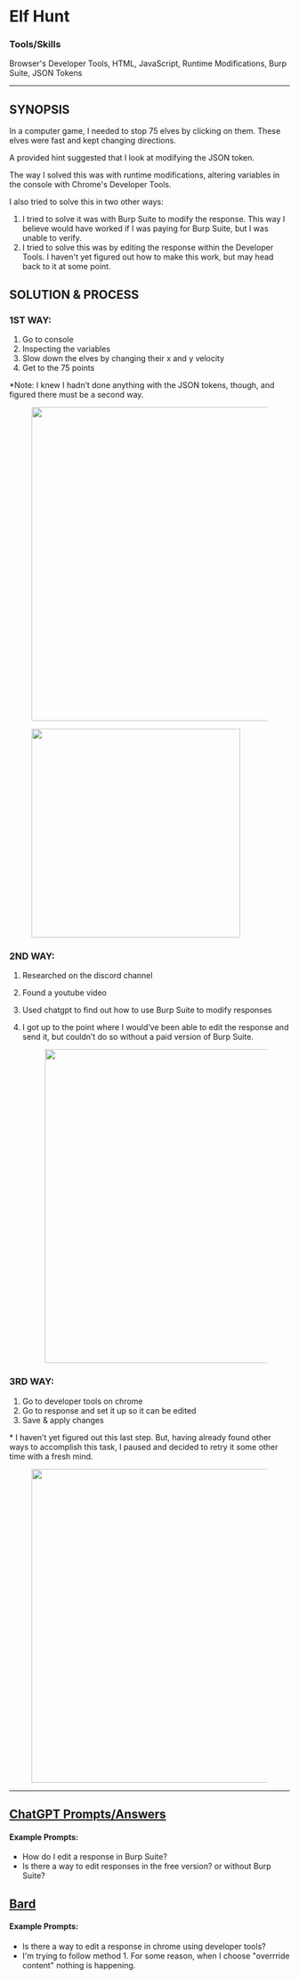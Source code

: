 # Elf Hunt

### Tools/Skills 

Browser's Developer Tools, HTML, JavaScript, Runtime Modifications, Burp Suite, JSON Tokens

---

## SYNOPSIS

In a computer game, I needed to stop 75 elves by clicking on them. These elves were fast and kept changing directions.&#x20;

A provided hint suggested that I look at modifying the JSON token.

The way I solved this was with runtime modifications, altering variables in the console with Chrome's Developer Tools.&#x20;

I also tried to solve this in two other ways:&#x20;

1. I tried to solve it was with Burp Suite to modify the response. This way I believe would have worked if I was paying for Burp Suite, but I was unable to verify.&#x20;
2. I tried to solve this was by editing the response within the Developer Tools. I haven't yet figured out how to make this work, but may head back to it at some point.

## SOLUTION & PROCESS

### 1ST WAY:

1. Go to console
2. Inspecting the variables
3. Slow down the elves by changing their x and y velocity
4. Get to the 75 points

\*Note: I knew I hadn’t done anything with the JSON tokens, though, and figured there must be a second way.

<div align="left">

<figure><img src="https://lh7-us.googleusercontent.com/YPbrRrRiwjNiUtF4KasE3-a80V7M9z4WZufW0l6BkYpqZuPmTgBSAReTveNF-L29QebXJSzZMLpVFp1ociHqgfVzOMvfFdpxF0SPZBhGNgev0ktqe9-A4n8jVejWUuyQ7aeSyIjVFdnDGCr-ZgcLZo8" alt="" width="563"><figcaption></figcaption></figure>

</div>

<div align="left">

<figure><img src="https://lh7-us.googleusercontent.com/x5wmB36s113jdcTyZ0PPNKG0SEfiWIXhloN6NG8t7aUAq68XalRiuZyTxVCGR9aIeKVW_yUjwtQH72WjFS-AnrzGhDNSVl-m1PMnGwLEKxrO8nJ6QiZnCMVn9nJLaJ7xuRKCfvy-OII2ffYOTDPRsB8" alt="" width="375"><figcaption></figcaption></figure>

</div>

### 2ND WAY:

1. Researched on the discord channel
2. Found a youtube video
3. Used chatgpt to find out how to use Burp Suite to modify responses
4.  I got up to the point where I would’ve been able to edit the response and send it, but couldn’t do so without a paid version of Burp Suite.

    <div align="left">

    <figure><img src="https://lh7-us.googleusercontent.com/DJXfR4oBid5jsb0XCzP_6mYdobkabPiQ027UvIqB21k1HJIuUPB2s9M-Z0JM_gVtZ8YCPB1gKvzWPSsYa4Lmlp8WfmgoOKVShSVh-aCbk2Wcsx-5yQUqsQmdW34_3N1QVsYpvkxSKFp7710a0dKyKBY" alt="" width="563"><figcaption></figcaption></figure>

    </div>

### 3RD WAY:

1. Go to developer tools on chrome
2. Go to response and set it up so it can be edited
3. Save & apply changes

\* I haven’t yet figured out this last step. But, having already found other ways to accomplish this task, I paused and decided to retry it some other time with a fresh mind.

<div align="left">

<figure><img src="https://lh7-us.googleusercontent.com/u-ZldhrSCXrsxzc0felX1RyteyY-vCI4psJJE65aqO6xfkASDV7oibw6FbUJ0zw9f43vaYLYUVZd9vFEjLZpGnN3LZunnCVeW4QrPbferL8kp25CaH0-jNeU350svHNJNL2WfB3oiAl0drJRNYQlaqE" alt="" width="563"><figcaption></figcaption></figure>

</div>

***

## [ChatGPT Prompts/Answers](https://chat.openai.com/share/3ab03d9a-a3ae-443e-97b5-75855ee6be72)

#### Example Prompts:

* How do I edit a response in Burp Suite?
* Is there a way to edit responses in the free version? or without Burp Suite?

## [Bard](https://g.co/bard/share/b3f50244573f)

#### Example Prompts:

* Is there a way to edit a response in chrome using developer tools?
* I'm trying to follow method 1. For some reason, when I choose "overrride content" nothing is happening.
